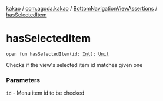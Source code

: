 [kakao](../../index.md) / [com.agoda.kakao](../index.md) / [BottomNavigationViewAssertions](index.md) / [hasSelectedItem](.)

# hasSelectedItem

`open fun hasSelectedItem(id: `[`Int`](https://kotlinlang.org/api/latest/jvm/stdlib/kotlin/-int/index.html)`): `[`Unit`](https://kotlinlang.org/api/latest/jvm/stdlib/kotlin/-unit/index.html)

Checks if the view's selected item id matches given one

### Parameters

`id` - Menu item id to be checked